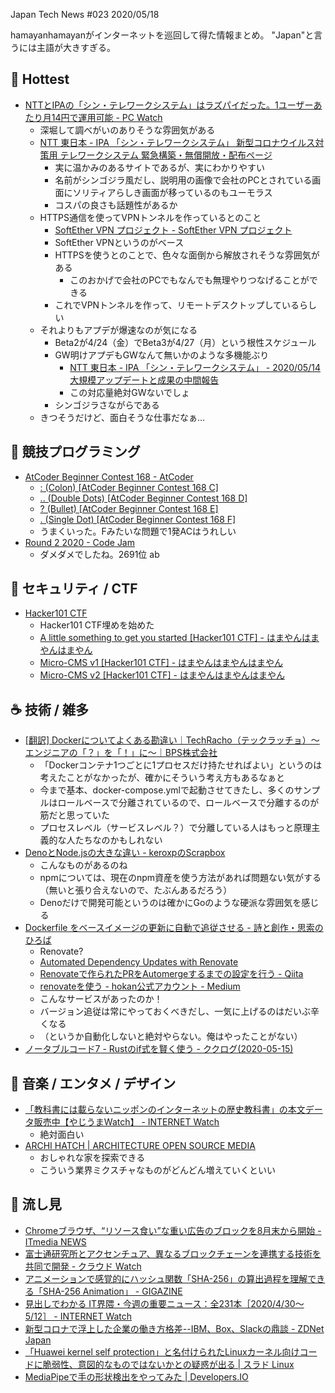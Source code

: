 Japan Tech News #023 2020/05/18

hamayanhamayanがインターネットを巡回して得た情報まとめ。
"Japan"と言うには主語が大きすぎる。

## 🎉 Hottest

- [NTTとIPAの「シン・テレワークシステム」はラズパイだった。1ユーザーあたり月14円で運用可能 - PC Watch](https://pc.watch.impress.co.jp/docs/news/1252716.html)
    - 深堀して調べがいのありそうな雰囲気がある
    - [NTT 東日本 - IPA 「シン・テレワークシステム」 新型コロナウイルス対策用 テレワークシステム 緊急構築・無償開放・配布ページ](https://telework.cyber.ipa.go.jp/news/)
        - 実に温かみのあるサイトであるが、実にわかりやすい
        - 名前がシンゴジラ風だし、説明用の画像で会社のPCとされている画面にソリティアらしき画面が移っているのもユーモラス
        - コスパの良さも話題性があるか
    - HTTPS通信を使ってVPNトンネルを作っているとのこと
        - [SoftEther VPN プロジェクト - SoftEther VPN プロジェクト](https://ja.softether.org/)
        - SoftEther VPNというのがベース
        - HTTPSを使うとのことで、色々な面倒から解放されそうな雰囲気がある
            - このおかげで会社のPCでもなんでも無理やりつなげることができる
        - これでVPNトンネルを作って、リモートデスクトップしているらしい
    - それよりもアプデが爆速なのが気になる
        - Beta2が4/24（金）でBeta3が4/27（月）という根性スケジュール
        - GW明けアプデもGWなんて無いかのような多機能ぶり
            - [NTT 東日本 - IPA 「シン・テレワークシステム」 - 2020/05/14 大規模アップデートと成果の中間報告](https://telework.cyber.ipa.go.jp/news/20200514/)
            - この対応量絶対GWないでしょ
        - シンゴジラさながらである
    - きつそうだけど、面白そうな仕事だなぁ…

## 💪 競技プログラミング

- [AtCoder Beginner Contest 168 - AtCoder](https://atcoder.jp/contests/abc168)
    - [: (Colon) [AtCoder Beginner Contest 168 C]](https://www.hamayanhamayan.com/entry/2020/05/17/231527)
    - [.. (Double Dots) [AtCoder Beginner Contest 168 D]](https://www.hamayanhamayan.com/entry/2020/05/17/224335)
    - [? (Bullet) [AtCoder Beginner Contest 168 E]](https://www.hamayanhamayan.com/entry/2020/05/17/230205)
    - [. (Single Dot) [AtCoder Beginner Contest 168 F]](https://www.hamayanhamayan.com/entry/2020/05/18/001050)
    - うまくいった。Fみたいな問題で1発ACはうれしい
- [Round 2 2020 - Code Jam](https://codingcompetitions.withgoogle.com/codejam/round/000000000019ffb9)
    - ダメダメでしたね。2691位 ab

## 👻 セキュリティ / CTF

- [Hacker101 CTF](https://ctf.hacker101.com/)
    - Hacker101 CTF埋めを始めた
    - [A little something to get you started [Hacker101 CTF] - はまやんはまやんはまやん](https://www.hamayanhamayan.com/entry/2020/05/17/020851)
    - [Micro-CMS v1 [Hacker101 CTF] - はまやんはまやんはまやん](https://www.hamayanhamayan.com/entry/2020/05/17/023558)
    - [Micro-CMS v2 [Hacker101 CTF] - はまやんはまやんはまやん](https://www.hamayanhamayan.com/entry/2020/05/17/175628)

## ☕ 技術 / 雑多

- [[翻訳] Dockerについてよくある勘違い｜TechRacho（テックラッチョ）〜エンジニアの「？」を「！」に〜｜BPS株式会社](https://techracho.bpsinc.jp/hachi8833/2014_06_16/17982)
    - 「Dockerコンテナ1つごとに1プロセスだけ持たせればよい」というのは考えたことがなかったが、確かにそういう考え方もあるなぁと
    - 今まで基本、docker-compose.ymlで起動させてきたし、多くのサンプルはロールベースで分離されているので、ロールベースで分離するのが筋だと思っていた
    - プロセスレベル（サービスレベル？）で分離している人はもっと原理主義的な人たちなのかもしれない
- [DenoとNode.jsの大きな違い - keroxpのScrapbox](https://scrapbox.io/keroxp/Deno%E3%81%A8Node.js%E3%81%AE%E5%A4%A7%E3%81%8D%E3%81%AA%E9%81%95%E3%81%84)
    - こんなものがあるのね
    - npmについては、現在のnpm資産を使う方法があれば問題ない気がする（無いと張り合えないので、たぶんあるだろう）
    - Denoだけで開発可能というのは確かにGoのような硬派な雰囲気を感じる
- [Dockerfile をベースイメージの更新に自動で追従させる - 詩と創作・思索のひろば](https://motemen.hatenablog.com/entry/2020/05/docker-auto-upgrade-base-image)
    - Renovate?
    - [Automated Dependency Updates with Renovate](https://www.slideshare.net/teppeis/automated-dependency-updates-with-renovate-102769685)
    - [Renovateで作られたPRをAutomergeするまでの設定を行う - Qiita](https://qiita.com/lumisasamaruere/items/822d58956e57c267159d)
    - [renovateを使う - hokan公式アカウント - Medium](https://medium.com/@hokan_dev/renovate%E3%82%92%E4%BD%BF%E3%81%86-743ab538c64b)
    - こんなサービスがあったのか！
    - バージョン追従は常にやっておくべきだし、一気に上げるのはだいぶ辛くなる
    - （というか自動化しないと絶対やらない。俺はやったことがない）
- [ノータブルコード7 - Rustのif式を賢く使う - ククログ(2020-05-15)](https://www.clear-code.com/blog/2020/5/15.html)


## 🎵 音楽 / エンタメ / デザイン

- [「教科書には載らないニッポンのインターネットの歴史教科書」の本文データ販売中【やじうまWatch】 - INTERNET Watch](https://internet.watch.impress.co.jp/docs/yajiuma/1252019.html)
    - 絶対面白い
- [ARCHI HATCH | ARCHITECTURE OPEN SOURCE MEDIA](https://archihatch.com/)
    - おしゃれな家を探索できる
    - こういう業界ミクスチャなものがどんどん増えていくといい

## 👀 流し見

- [Chromeブラウザ、“リソース食い”な重い広告のブロックを8月末から開始 - ITmedia NEWS](https://www.itmedia.co.jp/news/articles/2005/15/news054.html)
- [富士通研究所とアクセンチュア、異なるブロックチェーンを連携する技術を共同で開発 - クラウド Watch](https://cloud.watch.impress.co.jp/docs/news/1252744.html)
- [アニメーションで感覚的にハッシュ関数「SHA-256」の算出過程を理解できる「SHA-256 Animation」 - GIGAZINE](https://gigazine.net/news/20200514-sha-256-animation/)
- [見出しでわかる IT界隈・今週の重要ニュース：全231本［2020/4/30～5/12］ - INTERNET Watch](https://internet.watch.impress.co.jp/docs/news/weekly/1252809.html)
- [新型コロナで浮上した企業の働き方格差--IBM、Box、Slackの鼎談 - ZDNet Japan](https://japan.zdnet.com/article/35153421/)
- [「Huawei kernel self protection」と名付けられたLinuxカーネル向けコードに脆弱性、意図的なものではないかとの疑惑が出る | スラド Linux](https://linux.srad.jp/story/20/05/15/1618231/)
- [MediaPipeで手の形状検出をやってみた | Developers.IO](https://dev.classmethod.jp/articles/mediapipe-hand-tracking/)